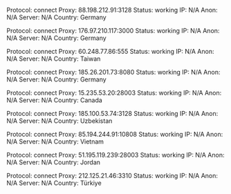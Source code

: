 Protocol: connect
Proxy: 88.198.212.91:3128
Status: working
IP: N/A
Anon: N/A
Server: N/A
Country: Germany

Protocol: connect
Proxy: 176.97.210.117:3000
Status: working
IP: N/A
Anon: N/A
Server: N/A
Country: Germany

Protocol: connect
Proxy: 60.248.77.86:555
Status: working
IP: N/A
Anon: N/A
Server: N/A
Country: Taiwan

Protocol: connect
Proxy: 185.26.201.73:8080
Status: working
IP: N/A
Anon: N/A
Server: N/A
Country: Germany

Protocol: connect
Proxy: 15.235.53.20:28003
Status: working
IP: N/A
Anon: N/A
Server: N/A
Country: Canada

Protocol: connect
Proxy: 185.100.53.74:3128
Status: working
IP: N/A
Anon: N/A
Server: N/A
Country: Uzbekistan

Protocol: connect
Proxy: 85.194.244.91:10808
Status: working
IP: N/A
Anon: N/A
Server: N/A
Country: Vietnam

Protocol: connect
Proxy: 51.195.119.239:28003
Status: working
IP: N/A
Anon: N/A
Server: N/A
Country: Jordan

Protocol: connect
Proxy: 212.125.21.46:3310
Status: working
IP: N/A
Anon: N/A
Server: N/A
Country: Türkiye

